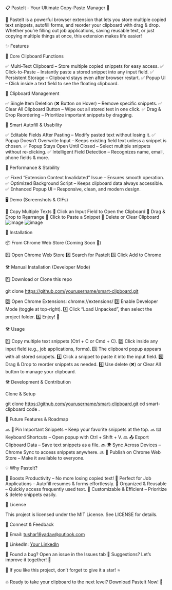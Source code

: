 📋 PasteIt - Your Ultimate Copy-Paste Manager 🚀

📌 PasteIt is a powerful browser extension that lets you store multiple copied text snippets, autofill forms, and reorder your clipboard with drag & drop. Whether you’re filling out job applications, saving reusable text, or just copying multiple things at once, this extension makes life easier!

✨ Features

🔹 Core Clipboard Functions

✅ Multi-Text Clipboard – Store multiple copied snippets for easy access.
✅ Click-to-Paste – Instantly paste a stored snippet into any input field.
✅ Persistent Storage – Clipboard stays even after browser restart.
✅ Popup UI – Click inside a text field to see the floating clipboard.

🔹 Clipboard Management

✅ Single Item Deletion (✖ Button on Hover) – Remove specific snippets.
✅ Clear All Clipboard Button – Wipe out all stored text in one click.
✅ Drag & Drop Reordering – Prioritize important snippets by dragging.

🔹 Smart Autofill & Usability

✅ Editable Fields After Pasting – Modify pasted text without losing it.
✅ Popup Doesn’t Overwrite Input – Keeps existing field text unless a snippet is chosen.
✅ Popup Stays Open Until Closed – Select multiple snippets without re-clicking.
✅ Intelligent Field Detection – Recognizes name, email, phone fields & more.

🔹 Performance & Stability

✅ Fixed “Extension Context Invalidated” Issue – Ensures smooth operation.
✅ Optimized Background Script – Keeps clipboard data always accessible.
✅ Enhanced Popup UI – Responsive, clean, and modern design.

🖥️ Demo (Screenshots & GIFs)

🔹 Copy Multiple Texts
🔹 Click an Input Field to Open the Clipboard
🔹 Drag & Drop to Rearrange
🔹 Click to Paste a Snippet
🔹 Delete or Clear Clipboard
![image](https://github.com/user-attachments/assets/57a85909-58b3-4e6f-9801-3b7786c0a1f6)
![image](https://github.com/user-attachments/assets/10ae310a-905f-494c-b244-a89e42f1dad9)


🔧 Installation

📦 From Chrome Web Store (Coming Soon 🚀)

1️⃣ Open Chrome Web Store
2️⃣ Search for PasteIt
3️⃣ Click Add to Chrome

🛠 Manual Installation (Developer Mode)

1️⃣ Download or Clone this repo

git clone https://github.com/yourusername/smart-clipboard.git

2️⃣ Open Chrome Extensions:
chrome://extensions/
3️⃣ Enable Developer Mode (toggle at top-right).
4️⃣ Click “Load Unpacked”, then select the project folder.
5️⃣ Enjoy! 🚀

🛠 Usage

1️⃣ Copy multiple text snippets (Ctrl + C or Cmd + C).
2️⃣ Click inside any input field (e.g., job applications, forms).
3️⃣ The clipboard popup appears with all stored snippets.
4️⃣ Click a snippet to paste it into the input field.
5️⃣ Drag & Drop to reorder snippets as needed.
6️⃣ Use delete (✖) or Clear All button to manage your clipboard.

🛠 Development & Contribution

Clone & Setup

git clone https://github.com/yourusername/smart-clipboard.git
cd smart-clipboard
code .

🚀 Future Features & Roadmap

🔜 📌 Pin Important Snippets – Keep your favorite snippets at the top.
🔜 ⌨️ Keyboard Shortcuts – Open popup with Ctrl + Shift + V.
🔜 📤 Export Clipboard Data – Save text snippets as a file.
🔜 🌍 Sync Across Devices – Chrome Sync to access snippets anywhere.
🔜 🚀 Publish on Chrome Web Store – Make it available to everyone.

💡 Why PasteIt?

🔹 Boosts Productivity – No more losing copied text!
🔹 Perfect for Job Applications – Autofill resumes & forms effortlessly.
🔹 Organized & Reusable – Quickly access frequently used text.
🔹 Customizable & Efficient – Prioritize & delete snippets easily.

📜 License

This project is licensed under the MIT License. See LICENSE for details.

💬 Connect & Feedback

📧 Email: tushar18yadav@outlook.com

💼 LinkedIn: [Your LinkedIn](https://www.linkedin.com/in/tusharyadav1812/)

🔹 Found a bug? Open an issue in the Issues tab
🔹 Suggestions? Let’s improve it together! 🚀

🌟 If you like this project, don’t forget to give it a star! ⭐

🔥 Ready to take your clipboard to the next level? Download PasteIt Now! 🚀

